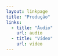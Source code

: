 ```yaml
---
layout: linkpage
title: "Produção"
links:
  - title: "Áudio"
    url: audio
  - title: "Vídeo"
    url: video
---
```

